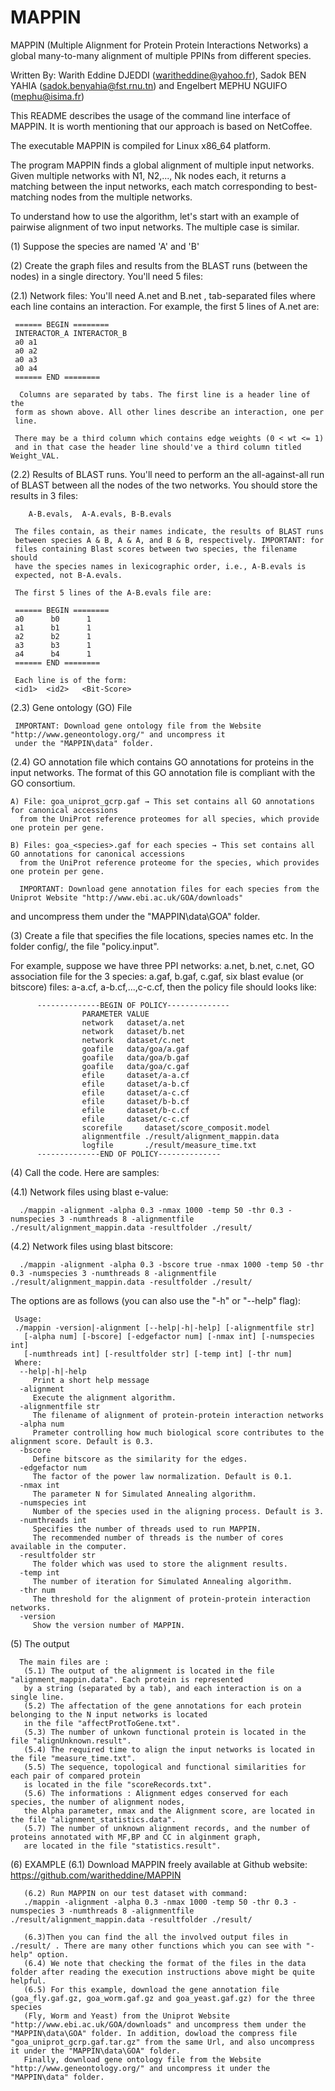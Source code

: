 # MAPPIN
MAPPIN (Multiple Alignment for Protein Protein Interactions Networks) a global many-to-many alignment of multiple PPINs from different species.

Written By: Warith Eddine DJEDDI (waritheddine@yahoo.fr),
            Sadok BEN YAHIA (sadok.benyahia@fst.rnu.tn) and
            Engelbert MEPHU NGUIFO (mephu@isima.fr)

This README describes the usage of the command line interface of MAPPIN. It is worth mentioning that our approach is based on NetCoffee.

The executable MAPPIN is compiled for Linux x86_64 platform.

The program MAPPIN finds a global alignment of multiple input
networks. Given multiple networks with N1, N2,..., Nk nodes each,
it returns a matching between the input networks, each match corresponding to
best-matching nodes from the multiple networks.

To understand how to use the algorithm, let's start with an example of
pairwise alignment of two input networks. The multiple case is similar.


(1) Suppose the species are named 'A' and 'B'

(2) Create the graph files and results from the BLAST runs (between the
    nodes) in a single directory. You'll need 5 files:

  (2.1) Network files:
     You'll need A.net and B.net , tab-separated files
     where each line contains an interaction. For example, the first 5 lines of
     A.net are:

     ====== BEGIN ========
     INTERACTOR_A INTERACTOR_B
     a0 a1
     a0 a2
     a0 a3
     a0 a4
     ====== END ========

      Columns are separated by tabs. The first line is a header line of the
     form as shown above. All other lines describe an interaction, one per
     line.

     There may be a third column which contains edge weights (0 < wt <= 1) 
     and in that case the header line should've a third column titled Weight_VAL.

  (2.2) Results of BLAST runs.
     You'll need to perform an the all-against-all run
     of BLAST between all the nodes of the two networks. You should store the results in 3 files:

        A-B.evals,  A-A.evals, B-B.evals

     The files contain, as their names indicate, the results of BLAST runs
     between species A & B, A & A, and B & B, respectively. IMPORTANT: for
     files containing Blast scores between two species, the filename should
     have the species names in lexicographic order, i.e., A-B.evals is
     expected, not B-A.evals.

     The first 5 lines of the A-B.evals file are:

     ====== BEGIN ========
     a0      b0      1
     a1      b1      1
     a2      b2      1
     a3      b3      1
     a4      b4      1
     ====== END ========

     Each line is of the form:
     <id1>  <id2>   <Bit-Score>



  (2.3)  Gene ontology (GO) File
 
     IMPORTANT: Download gene ontology file from the Website "http://www.geneontology.org/" and uncompress it 
     under the "MAPPIN\data" folder.


  (2.4) GO annotation file which contains GO annotations for proteins in the input networks. The format of this GO annotation file is compliant with the GO consortium.
     
    A) File: goa_uniprot_gcrp.gaf → This set contains all GO annotations for canonical accessions
      from the UniProt reference proteomes for all species, which provide one protein per gene.
      
    B) Files: goa_<species>.gaf for each species → This set contains all GO annotations for canonical accessions 
      from the UniProt reference proteome for the species, which provides one protein per gene. 
      
      IMPORTANT: Download gene annotation files for each species from the Uniprot Website "http://www.ebi.ac.uk/GOA/downloads" 
 and uncompress them under the "MAPPIN\data\GOA" folder.

(3) Create a file that specifies the file locations, species names etc.
   In the folder config/, the file "policy.input".

   For example, suppose we have three PPI networks: a.net, b.net, c.net, GO association file for the 3 species: a.gaf, b.gaf, c.gaf,
   six blast evalue (or bitscore) files: a-a.cf, a-b.cf,...,c-c.cf, then the policy file should looks like:

          --------------BEGIN OF POLICY--------------
                    PARAMETER VALUE
                    network   dataset/a.net
                    network   dataset/b.net
                    network   dataset/c.net
                    goafile   data/goa/a.gaf
                    goafile   data/goa/b.gaf
                    goafile   data/goa/c.gaf
                    efile     dataset/a-a.cf
                    efile     dataset/a-b.cf
                    efile     dataset/a-c.cf
                    efile     dataset/b-b.cf
                    efile     dataset/b-c.cf
                    efile     dataset/c-c.cf
                    scorefile     dataset/score_composit.model
                    alignmentfile ./result/alignment_mappin.data
                    logfile       ./result/measure_time.txt
          --------------END OF POLICY--------------

 

(4) Call the code. Here are samples:
    
   (4.1) Network files using blast e-value:
      
      ./mappin -alignment -alpha 0.3 -nmax 1000 -temp 50 -thr 0.3 -numspecies 3 -numthreads 8 -alignmentfile ./result/alignment_mappin.data -resultfolder ./result/
    
   (4.2) Network files using blast bitscore:
      
      ./mappin -alignment -alpha 0.3 -bscore true -nmax 1000 -temp 50 -thr 0.3 -numspecies 3 -numthreads 8 -alignmentfile ./result/alignment_mappin.data -resultfolder ./result/

   The options are as follows (you can also use the "-h" or "--help" flag):

     Usage:
     ./mappin -version|-alignment [--help|-h|-help] [-alignmentfile str]
       [-alpha num] [-bscore] [-edgefactor num] [-nmax int] [-numspecies int]
       [-numthreads int] [-resultfolder str] [-temp int] [-thr num]
     Where:
      --help|-h|-help
         Print a short help message
      -alignment
         Execute the alignment algorithm.
      -alignmentfile str
         The filename of alignment of protein-protein interaction networks
      -alpha num
         Prameter controlling how much biological score contributes to the alignment score. Default is 0.3.
      -bscore
         Define bitscore as the similarity for the edges.
      -edgefactor num
         The factor of the power law normalization. Default is 0.1.
      -nmax int
         The parameter N for Simulated Annealing algorithm.
      -numspecies int
         Number of the species used in the aligning process. Default is 3.
      -numthreads int
         Specifies the number of threads used to run MAPPIN. 
         The recommended number of threads is the number of cores available in the computer.
      -resultfolder str
         The folder which was used to store the alignment results.
      -temp int
         The number of iteration for Simulated Annealing algorithm.
      -thr num
         The threshold for the alignment of protein-protein interaction networks.
      -version
         Show the version number of MAPPIN.

(5)  The output

      The main files are :
       (5.1) The output of the alignment is located in the file "alignment_mappin.data". Each protein is represented 
       by a string (separated by a tab), and each interaction is on a single line.
       (5.2) The affectation of the gene annotations for each protein belonging to the N input networks is located 
       in the file "affectProtToGene.txt".
       (5.3) The number of unkown functional protein is located in the file "alignUnknown.result".
       (5.4) The required time to align the input networks is located in the file "measure_time.txt".
       (5.5) The sequence, topological and functional similarities for each pair of compared protein 
       is located in the file "scoreRecords.txt".
       (5.6) The informations : Alignment edges conserved for each species, the number of alignment nodes, 
       the Alpha parameter, nmax and the Alignment score, are located in the file "alignment_statistics.data".
       (5.7) The number of unknown alignment records, and the number of proteins annotated with MF,BP and CC in alginment graph,
       are located in the file "statistics.result".

(6)  EXAMPLE
       (6.1) Download MAPPIN freely available at Github website: https://github.com/waritheddine/MAPPIN

       (6.2) Run MAPPIN on our test dataset with command:
       ./mappin -alignment -alpha 0.3 -nmax 1000 -temp 50 -thr 0.3 -numspecies 3 -numthreads 8 -alignmentfile ./result/alignment_mappin.data -resultfolder ./result/

       (6.3)Then you can find the all the involved output files in ./result/ . There are many other functions which you can see with "-help" option.
       (6.4) We note that checking the format of the files in the data folder after reading the execution instructions above might be quite helpful.
       (6.5) For this example, download the gene annotation file (goa_fly.gaf.gz, goa_worm.gaf.gz and goa_yeast.gaf.gz) for the three species 
       (Fly, Worm and Yeast) from the Uniprot Website "http://www.ebi.ac.uk/GOA/downloads" and uncompress them under the "MAPPIN\data\GOA" folder. In addition, dowload the compress file "goa_uniprot_gcrp.gaf.tar.gz" from the same Url, and also uncompress it under the "MAPPIN\data\GOA" folder.
       Finally, download gene ontology file from the Website "http://www.geneontology.org/" and uncompress it under the "MAPPIN\data" folder.
